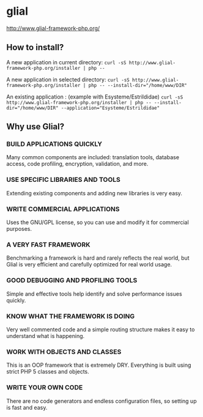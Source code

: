 glial
=====

http://www.glial-framework-php.org/


<h2>How to install?</h2>

A new application in current directory:
`curl -sS http://www.glial-framework-php.org/installer | php --`


A new application in selected directory:
`curl -sS http://www.glial-framework-php.org/installer | php -- --install-dir="/home/www/DIR"`

An existing application :  (example with Esysteme/Estrildidae)
`curl -sS http://www.glial-framework-php.org/installer | php -- --install-dir="/home/www/DIR" --application="Esysteme/Estrildidae"`


<h2>Why use Glial?</h2>

<h3>BUILD APPLICATIONS QUICKLY</h3>
Many common components are included: translation tools, database access, code profiling, encryption, validation, and more.

<h3>USE SPECIFIC LIBRARIES AND TOOLS</h3>
Extending existing components and adding new libraries is very easy.

<h3>WRITE COMMERCIAL APPLICATIONS</h3>
Uses the GNU/GPL license, so you can use and modify it for commercial purposes.

<h3>A VERY FAST FRAMEWORK</h3>
Benchmarking a framework is hard and rarely reflects the real world, but Glial is very efficient and carefully optimized for real world usage.

<h3>GOOD DEBUGGING AND PROFILING TOOLS</h3>
Simple and effective tools help identify and solve performance issues quickly.

<h3>KNOW WHAT THE FRAMEWORK IS DOING</h3>
Very well commented code and a simple routing structure makes it easy to understand what is happening.

<h3>WORK WITH OBJECTS AND CLASSES</h3>
This is an OOP framework that is extremely DRY. Everything is built using strict PHP 5 classes and objects.

<h3>WRITE YOUR OWN CODE</h3>
There are no code generators and endless configuration files, so setting up is fast and easy.




